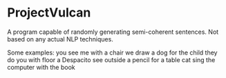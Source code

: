 # ProjectVulcan
A program capable of randomly generating semi-coherent sentences.
Not based on any actual NLP techniques.

Some examples:
  you see me with a chair
  we draw a dog for the child
  they do you with floor
  a Despacito see outside a pencil for a table
  cat sing the computer with the book
